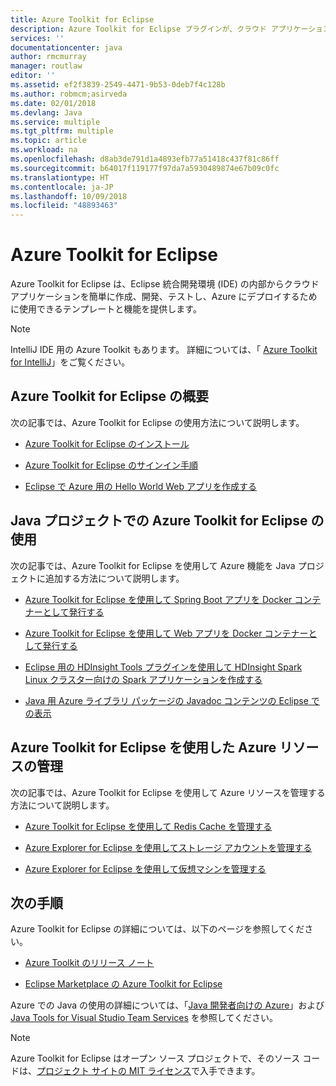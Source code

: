 ```yaml
---
title: Azure Toolkit for Eclipse
description: Azure Toolkit for Eclipse プラグインが、クラウド アプリケーションの作成と Azure へのデプロイにどのように役立つかを説明します。
services: ''
documentationcenter: java
author: rmcmurray
manager: routlaw
editor: ''
ms.assetid: ef2f3839-2549-4471-9b53-0deb7f4c128b
ms.author: robmcm;asirveda
ms.date: 02/01/2018
ms.devlang: Java
ms.service: multiple
ms.tgt_pltfrm: multiple
ms.topic: article
ms.workload: na
ms.openlocfilehash: d8ab3de791d1a4893efb77a51418c437f81c86ff
ms.sourcegitcommit: b64017f119177f97da7a5930489874e67b09c0fc
ms.translationtype: HT
ms.contentlocale: ja-JP
ms.lasthandoff: 10/09/2018
ms.locfileid: "48893463"
---
```

# <a name="azure-toolkit-for-eclipse"></a>Azure Toolkit for Eclipse

Azure Toolkit for Eclipse は、Eclipse 統合開発環境 (IDE) の内部からクラウド アプリケーションを簡単に作成、開発、テストし、Azure にデプロイするために使用できるテンプレートと機能を提供します。

> [!NOTE]
> 
> IntelliJ IDE 用の Azure Toolkit もあります。 詳細については、「 [Azure Toolkit for IntelliJ](../intellij/azure-toolkit-for-intellij.md)」をご覧ください。
> 

## <a name="get-started-with-the-azure-toolkit-for-eclipse"></a>Azure Toolkit for Eclipse の概要
次の記事では、Azure Toolkit for Eclipse の使用方法について説明します。

* [Azure Toolkit for Eclipse のインストール](azure-toolkit-for-eclipse-installation.md)

* [Azure Toolkit for Eclipse のサインイン手順](azure-toolkit-for-eclipse-sign-in-instructions.md)

* [Eclipse で Azure 用の Hello World Web アプリを作成する](azure-toolkit-for-eclipse-create-hello-world-web-app.md)

## <a name="use-the-azure-toolkit-for-eclipse-with-your-java-projects"></a>Java プロジェクトでの Azure Toolkit for Eclipse の使用
次の記事では、Azure Toolkit for Eclipse を使用して Azure 機能を Java プロジェクトに追加する方法について説明します。

* [Azure Toolkit for Eclipse を使用して Spring Boot アプリを Docker コンテナーとして発行する](azure-toolkit-for-eclipse-publish-spring-boot-docker-app.md)

* [Azure Toolkit for Eclipse を使用して Web アプリを Docker コンテナーとして発行する](azure-toolkit-for-eclipse-publish-as-docker-container.md)

* [Eclipse 用の HDInsight Tools プラグインを使用して HDInsight Spark Linux クラスター向けの Spark アプリケーションを作成する](/azure/hdinsight/hdinsight-apache-spark-eclipse-tool-plugin)

* [Java 用 Azure ライブラリ パッケージの Javadoc コンテンツの Eclipse での表示](azure-toolkit-for-eclipse-displaying-javadoc-content-for-azure-libraries.md)

## <a name="manage-azure-resources-using-the-azure-toolkit-for-eclipse"></a>Azure Toolkit for Eclipse を使用した Azure リソースの管理
次の記事では、Azure Toolkit for Eclipse を使用して Azure リソースを管理する方法について説明します。

* [Azure Toolkit for Eclipse を使用して Redis Cache を管理する](azure-toolkit-for-eclipse-managing-redis-caches-using-azure-explorer.md)

* [Azure Explorer for Eclipse を使用してストレージ アカウントを管理する](azure-toolkit-for-eclipse-managing-storage-accounts-using-azure-explorer.md)

* [Azure Explorer for Eclipse を使用して仮想マシンを管理する](azure-toolkit-for-eclipse-managing-virtual-machines-using-azure-explorer.md)

## <a name="next-steps"></a>次の手順

Azure Toolkit for Eclipse の詳細については、以下のページを参照してください。

* [Azure Toolkit のリリース ノート](https://github.com/Microsoft/azure-tools-for-java/releases)

* [Eclipse Marketplace の Azure Toolkit for Eclipse](http://marketplace.eclipse.org/content/azure-toolkit-eclipse)

Azure での Java の使用の詳細については、「[Java 開発者向けの Azure](https://docs.microsoft.com/java/azure/)」および [Java Tools for Visual Studio Team Services](https://java.visualstudio.com/) を参照してください。

<!-- [!INCLUDE [azure-toolkit-for-eclipse-additional-resources](../includes/azure-toolkit-for-eclipse-additional-resources.md)] -->

> [!NOTE]
> 
> Azure Toolkit for Eclipse はオープン ソース プロジェクトで、そのソース コードは、[プロジェクト サイトの MIT ライセンス](https://github.com/microsoft/azure-tools-for-java)で入手できます。
> 

<!-- URL List -->

[Azure for Java Developers]: https://docs.microsoft.com/java/azure
[Java Tools for Visual Studio Team Services]: https://java.visualstudio.com/

<!-- Temporarily Deprecated URLs -->

<!-- [Deploying large deployments](azure-toolkit-for-eclipse-deploying-large-deployments.md) -->
<!-- [How to Maintain Session Data with Session Affinity]: http://go.microsoft.com/fwlink/?LinkID=699539 -->
<!-- [How to Use Co-located Caching]: http://go.microsoft.com/fwlink/?LinkID=699542 -->
<!-- [How to Use Dedicated Caching]: http://go.microsoft.com/fwlink/?LinkID=699543 -->
<!-- [How to Use JMS with AMQP 1.0 in Azure with Eclipse]: http://go.microsoft.com/fwlink/?LinkID=699544 -->
<!-- [How to Use SSL Offloading]: http://go.microsoft.com/fwlink/?LinkID=699545 -->
<!-- [SSL Offloading]: http://go.microsoft.com/fwlink/?LinkID=699549 -->
<!-- [Using the Azure Service Runtime Library in JSP]: http://go.microsoft.com/fwlink/?LinkID=699551 -->
<!-- [How to Authenticate Web Users with Azure Access Control Service Using Eclipse]: /azure/active-directory/active-directory-java-authenticate-users-access-control-eclipse.md -->
<!-- [Debug a Java Web App on Azure in Eclipse]: /azure/app-service-web/app-service-web-debug-java-web-app-in-eclipse.md -->
<!-- [Debugging Azure Applications in Eclipse]: azure-toolkit-for-eclipse-debugging-azure-applications.md -->

<!-- Legacy MSDN URL = https://msdn.microsoft.com/library/azure/hh694271.aspx -->
